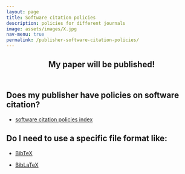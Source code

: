 ```yaml
---
layout: page
title: Software citation policies
description: policies for different journals
image: assets/images/X.jpg
nav-menu: true
permalink: /publisher-software-citation-policies/
---
```

<!-- Main -->
<div id="main" class="alt">

<!-- One -->
<section id="one">
	<div class="inner">
		<header class="major">
			<h1>My paper will be published!</h1>
		</header>

<!-- Content -->
<h2 id="content">Does my publisher have policies on software citation?</h2>
<div class="row">
	<div class="6u 12u$(small)">
		<ul class="actions">
			<li><a href="https://www.chorusaccess.org/resources/software-citation-policies-index/" class="button big">software citation policies index</a></li>
		</ul>
	</div>
</div>
<h2 id="content">Do I need to use a specific file format like:</h2>
<div class="row">
	<div class="6u 12u$(small)">
		<ul class="actions">
			<li><a href="https://cfa-library.github.io/citing-software/bibtex/" class="button big">BibTeX</a></li>
		</ul>
	</div>
</div>	
<div class="row">
	<div class="6u 12u$(small)">
		<ul class="actions">
			<li><a href="https://www.ctan.org/pkg/biblatex-software" class="button big">BibLaTeX</a></li>
		</ul>
	</div>
</div>
</div>
</div>

